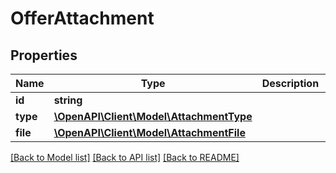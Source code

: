 # OfferAttachment

## Properties
Name | Type | Description | Notes
------------ | ------------- | ------------- | -------------
**id** | **string** |  | [optional] 
**type** | [**\OpenAPI\Client\Model\AttachmentType**](AttachmentType.md) |  | [optional] 
**file** | [**\OpenAPI\Client\Model\AttachmentFile**](AttachmentFile.md) |  | [optional] 

[[Back to Model list]](../README.md#documentation-for-models) [[Back to API list]](../README.md#documentation-for-api-endpoints) [[Back to README]](../README.md)


